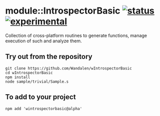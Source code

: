 
# module::IntrospectorBasic [![status](https://github.com/Wandalen/wIntrospectorBasic/workflows/publish/badge.svg)](https://github.com/Wandalen/wIntrospectorBasic/actions?query=workflow%3Apublish) [![experimental](https://img.shields.io/badge/stability-experimental-orange.svg)](https://github.com/emersion/stability-badges#experimental)

Collection of cross-platform routines to generate functions, manage execution of such and analyze them.

## Try out from the repository
```
git clone https://github.com/Wandalen/wIntrospectorBasic
cd wIntrospectorBasic
npm install
node sample/trivial/Sample.s
```

## To add to your project
```
npm add 'wintrospectorbasic@alpha'
```

